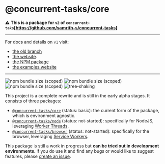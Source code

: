 # @concurrent-tasks/core

:warning: **This is a package for `v2` of `concurrent-taks`[https://github.com/samrith-s/concurrent-tasks]**

---

For docs and details on `v1` visit:

-   [the old branch](https://github.com/samrith-s/concurrent-tasks/tree/v1)
-   [the website](https://concurrent-tasks.js.org).
-   [the NPM package](https://www.npmjs.com/package/concurrent-tasks)
-   [the examples website](https://samrith-s.github.io/concurrent-tasks)

---

![npm bundle size (scoped)](https://img.shields.io/bundlephobia/minzip/@concurrent-tasks/core?label=%40concurrent-tasks%2Fcore) ![npm bundle size (scoped)](https://img.shields.io/bundlephobia/minzip/@concurrent-tasks/node?label=%40concurrent-tasks%2Fnode) ![npm bundle size (scoped)](https://img.shields.io/bundlephobia/minzip/@concurrent-tasks/browser?label=%40concurrent-tasks%2Fbrowser) ![tree-shaking](https://badgen.net/bundlephobia/tree-shaking/@concurrent-tasks/core)

This project is a complete rewrite and is still in the early alpha stages. It consists of three packages:

-   [`@concurrent-tasks/core`][core] (status: basic): the current form of the package, which is environment agnostic.
-   [`@concurrent-tasks/node`][node] (status: not-started): specifically for NodeJS, leveraging [Worker Threads](https://nodejs.org/api/worker_threads.html).
-   [`@concurrent-tasks/browser`][browser] (status: not-started): specifically for the browser, leveraging [Service Workers](https://developer.mozilla.org/en-US/docs/Web/API/Service_Worker_API).

This package is still a work in progress but **can be tried out in development environments**. If you do use it and find any bugs or would like to suggest features, please [create an issue](https://github.com/samrith-s/concurrent-tasks/issues/).

[core]: https://www.npmjs.com/package/@concurrent-tasks/core
[node]: https://www.npmjs.com/package/@concurrent-tasks/node
[browser]: https://www.npmjs.com/package/@concurrent-tasks/browser
